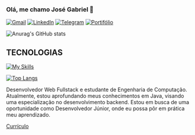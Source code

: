 ### Olá, me chamo José Gabriel 👋

[![Gmail](https://img.shields.io/badge/Gmail-D14836?style=for-the-badge&logo=gmail&logoColor=white)](mailto:gabriel.souzamorais@gmail.com)
[![LinkedIn](https://img.shields.io/badge/LinkedIn-0077B5?style=for-the-badge&logo=linkedin&logoColor=white)](https://www.linkedin.com/in/jos%C3%A9gabrielsouza/)
[![Telegram](https://img.shields.io/badge/Telegram-2CA5E0?style=for-the-badge&logo=telegram&logoColor=white)](https://t.me/Gabrieu_J)
[![Portifólio](https://img.shields.io/badge/Vercel-000000?style=for-the-badge&logo=vercel&logoColor=white)](https://josegabriel.vercel.app/)

![Anurag's GitHub stats](https://github-readme-stats.vercel.app/api?username=Gabriieu&show_icons=true&theme=synthwave)


## TECNOLOGIAS

[![My Skills](https://skillicons.dev/icons?i=html,css,js,typescript,react,styledcomponents,nodejs,expressjs,java,spring,postgresql,mysql)](https://skillicons.dev)

[![Top Langs](https://github-readme-stats.vercel.app/api/top-langs/?username=Gabriieu)](https://github.com/anuraghazra/github-readme-stats)

Desenvolvedor Web Fullstack e estudante de Engenharia de Computação. Atualmente, estou aprofundando meus conhecimentos em Java, visando uma especialização no desenvolvimento backend. Estou em busca de uma oportunidade como Desenvolvedor Júnior, onde eu possa pôr em prática meu aprendizado.

[Currículo](https://docs.google.com/document/d/1y6tWkH1O3YpMjX9n8fPo4rweyz0ZFxHD/edit#heading=h.gjdgxs)
